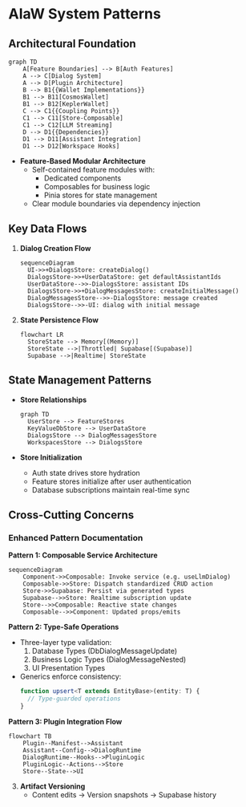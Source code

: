 # AIaW System Patterns

## Architectural Foundation

```mermaid
graph TD
    A[Feature Boundaries] --> B[Auth Features]
    A --> C[Dialog System]
    A --> D[Plugin Architecture]
    B --> B1{{Wallet Implementations}}
    B1 --> B11[CosmosWallet]
    B1 --> B12[KeplerWallet]
    C --> C1{{Coupling Points}}
    C1 --> C11[Store-Composable]
    C1 --> C12[LLM Streaming]
    D --> D1{{Dependencies}}
    D1 --> D11[Assistant Integration]
    D1 --> D12[Workspace Hooks]
```

- **Feature-Based Modular Architecture**
  - Self-contained feature modules with:
    - Dedicated components
    - Composables for business logic
    - Pinia stores for state management
  - Clear module boundaries via dependency injection

## Key Data Flows
1. **Dialog Creation Flow**
   ```mermaid
   sequenceDiagram
     UI->>+DialogsStore: createDialog()
     DialogsStore->>+UserDataStore: get defaultAssistantIds
     UserDataStore-->>-DialogsStore: assistant IDs
     DialogsStore->>+DialogMessagesStore: createInitialMessage()
     DialogMessagesStore-->>-DialogsStore: message created
     DialogsStore-->>-UI: dialog with initial message
   ```

2. **State Persistence Flow**
   ```mermaid
   flowchart LR
     StoreState --> Memory[(Memory)]
     StoreState -->|Throttled| Supabase[(Supabase)]
     Supabase -->|Realtime| StoreState
   ```

## State Management Patterns
- **Store Relationships**
  ```mermaid
  graph TD
    UserStore --> FeatureStores
    KeyValueDbStore --> UserDataStore
    DialogsStore --> DialogMessagesStore
    WorkspacesStore --> DialogsStore
  ```

- **Store Initialization**
  - Auth state drives store hydration
  - Feature stores initialize after user authentication
  - Database subscriptions maintain real-time sync

## Cross-Cutting Concerns

### Enhanced Pattern Documentation

**Pattern 1: Composable Service Architecture**
```mermaid
sequenceDiagram
    Component->>Composable: Invoke service (e.g. useLlmDialog)
    Composable->>Store: Dispatch standardized CRUD action
    Store->>Supabase: Persist via generated types
    Supabase-->>Store: Realtime subscription update
    Store-->>Composable: Reactive state changes
    Composable-->>Component: Updated props/emits
```

**Pattern 2: Type-Safe Operations**
- Three-layer type validation:
  1. Database Types (DbDialogMessageUpdate)
  2. Business Logic Types (DialogMessageNested)
  3. UI Presentation Types
- Generics enforce consistency:
  ```ts
  function upsert<T extends EntityBase>(entity: T) {
    // Type-guarded operations
  }
  ```

**Pattern 3: Plugin Integration Flow**
```mermaid
flowchart TB
    Plugin--Manifest-->Assistant
    Assistant--Config-->DialogRuntime
    DialogRuntime--Hooks-->PluginLogic
    PluginLogic--Actions-->Store
    Store--State-->UI
```

3. **Artifact Versioning**
   - Content edits → Version snapshots → Supabase history
